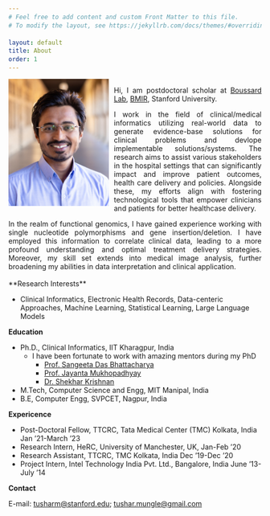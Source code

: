 ```yaml
---
# Feel free to add content and custom Front Matter to this file.
# To modify the layout, see https://jekyllrb.com/docs/themes/#overriding-theme-defaults

layout: default
title: About
order: 1
---
```


<div style="display: flex; align-items: flex-start;">	
  <img src="/media/TusharMungle1.jpg" alt="Tushar Mungle" width="200" style="margin-right: 10px;"/> 
  <div style="text-align: justify;">
    <p>Hi, I am postdoctoral scholar at <a href="https://med.stanford.edu/boussard-lab.html">Boussard Lab</a>, <a href="https://bmir.stanford.edu/">BMIR</a>, Stanford University.</p>
    <p>I work in the field of clinical/medical informatics utilizing real-world data to generate evidence-base solutions for clinical problems and devlope implementable solutions/systems. The research aims to assist various stakeholders in the hospital settings that can significantly impact and improve patient outcomes, health care delivery and policies. Alongside these, my efforts align with fostering technological tools that empower clinicians and patients for better healthcase delivery.
	</p>
  </div>
</div>

<div style="text-align: justify;">
In the realm of functional genomics, I have gained experience working with single nucleotide polymorphisms and gene insertion/deletion. I have employed this information to correlate clinical data, leading to a more profound understanding and optimal treatment delivery strategies. Moreover, my skill set extends into medical image analysis, further broadening my abilities in data interpretation and clinical application.

</div>
<br>
**Research Interests**

- Clinical Informatics, Electronic Health Records, Data-centeric Approaches, Machine Learning, Statistical Learning, Large Language Models

**Education**
- Ph.D., Clinical Informatics, IIT Kharagpur, India
	- I have been fortunate to work with amazing mentors during my PhD 
		- [Prof. Sangeeta Das Bhattacharya](https://doctors.christianacare.org/provider/sangeeta-das-bhattacharya/844911)
		- [Prof. Jayanta Mukhopadhyay](https://www.iitkgp.ac.in/department/CS/faculty/cs-jay)
		- [Dr. Shekhar Krishnan](https://tmckolkata.com/apps/hrd/ajax.php?target=GetTPofile&Id=23) 
- M.Tech, Computer Science and Engg, MIT Manipal, India 
- B.E, Computer Engg, SVPCET, Nagpur, India 

**Expericence**
- Post-Doctoral Fellow, TTCRC, Tata Medical Center (TMC) Kolkata, India Jan ’21-March ’23
- Research Intern, HeRC, University of Manchester, UK, Jan-Feb ’20
- Research Assistant, TTCRC, TMC Kolkata, India Dec ’19-Dec ’20
- Project Intern, Intel Technology India Pvt. Ltd., Bangalore, India June ’13-July ’14

**Contact** 

E-mail: [tusharm@stanford.edu](mailto:tusharm@stanford.edu); [tushar.mungle@gmail.com](mailto:tushar.mungle@gmail.com)